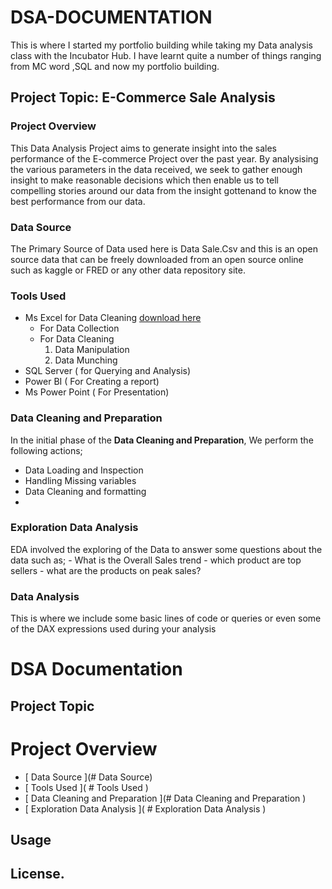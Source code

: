 # DSA-DOCUMENTATION
This is where I started my portfolio building while taking my Data analysis class with the Incubator Hub.
I have learnt quite a number of things ranging from MC word ,SQL and now my portfolio building.

## Project Topic: E-Commerce Sale Analysis

### Project Overview 
This Data Analysis Project aims to generate insight into the sales performance of the E-commerce Project over the past year. 
By analysising the various parameters in the data received, we seek to gather enough  insight to make reasonable decisions which 
then enable us to tell compelling stories around our data from the insight gottenand to know the best performance from our data.

### Data Source
The Primary Source of Data used here is Data Sale.Csv and this is an open source data that can be freely downloaded from an open source online
such as kaggle or FRED or any other data repository site.

### Tools Used
- Ms Excel for Data Cleaning [download here](https://www.microsoft.com)
     - For Data Collection
     - For Data Cleaning
        1. Data Manipulation
        2. Data Munching
- SQL Server ( for Querying and Analysis)
- Power BI ( For Creating a report)
- Ms Power Point ( For Presentation)

### Data Cleaning and Preparation
In the initial phase of the **Data Cleaning and Preparation**, We perform the following 
actions;
 - Data Loading and Inspection
 - Handling Missing variables
 - Data Cleaning and formatting
 - 
 ### Exploration Data Analysis
   EDA involved the exploring of the Data to answer some questions about the data such as;
    - What is the Overall Sales trend
    - which product are top sellers
    - what are the products on peak sales?
    
 ### Data Analysis
   This is where we include some basic lines of code or queries or even some of the DAX
   expressions used during your analysis

   # DSA Documentation

   ## Project Topic

   # Project Overview
   - [ Data Source ](# Data Source)
   - [ Tools Used ]( # Tools Used )
   - [ Data Cleaning and Preparation ](# Data Cleaning and Preparation )
   - [ Exploration Data Analysis ]( # Exploration Data Analysis )

 ## Usage
 ## License.
 
   


